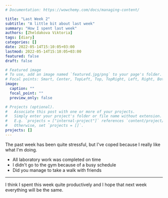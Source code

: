 ```yaml
---
# Documentation: https://wowchemy.com/docs/managing-content/

title: "Last Week 2"
subtitle: "A little bit about last week"
summary: "How I spent last week"
authors: [Zheldakova Viktoria]
tags: [diary]
categories: []
date: 2022-05-14T15:10:05+03:00
lastmod: 2022-05-14T15:10:05+03:00
featured: false
draft: false

# Featured image
# To use, add an image named `featured.jpg/png` to your page's folder.
# Focal points: Smart, Center, TopLeft, Top, TopRight, Left, Right, BottomLeft, Bottom, BottomRight.
image:
  caption: ""
  focal_point: ""
  preview_only: false

# Projects (optional).
#   Associate this post with one or more of your projects.
#   Simply enter your project's folder or file name without extension.
#   E.g. `projects = ["internal-project"]` references `content/project/deep-learning/index.md`.
#   Otherwise, set `projects = []`.
projects: []
---
```


The past week has been quite stressful, but I've coped because I really like what I'm doing.

- All laboratory work was completed on time
- I didn't go to the gym because of a busy schedule
- Did you manage to take a walk with friends

<hr>

I think I spent this week quite productively and I hope that next week everything will be the same.

